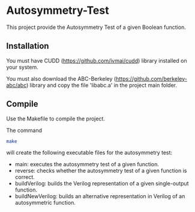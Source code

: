 # Autosymmetry-Test

This project provide the Autosymmetry Test of a given Boolean function.

## Installation

You must have CUDD (https://github.com/ivmai/cudd) library installed on your system.

You must also download the ABC-Berkeley (https://github.com/berkeley-abc/abc) library and copy the file 'libabc.a' in the project main folder.

## Compile

Use the Makefile to compile the project.

The command 

```bash
make
```
will create the following executable files for the autosymmetry test:

- main: executes the autosymmetry test of a given function.
- reverse: checks whether the autosymmetry test of a given function is correct.
- buildVerilog: builds the Verilog representation of a given single-output function.
- buildNewVerilog: builds an alternative representation in Verilog of an autosymmetric function.


